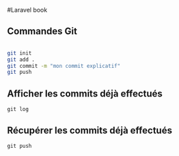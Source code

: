 #Laravel book
## Commandes Git

```bash

git init
git add .
git commit -m "mon commit explicatif"
git push

```

## Afficher les commits déjà effectués
``` 
git log
```

## Récupérer les commits déjà effectués
``` 
git push
```